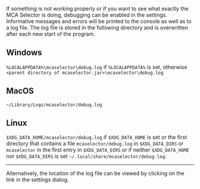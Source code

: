 If something is not working properly or if you want to see what exactly the MCA Selector is doing, debugging can be
enabled in the settings. Informative messages and errors will be printed to the console as well as to a log file.
The log file is stored in the following directory and is overwritten after each new start of the program.

## Windows

`%LOCALAPPDATA%\mcaselector\debug.log` if `%LOCALAPPDATA%` is set, otherwise `<parent directory of mcaselector.jar>\mcaselector\debug.log`

## MacOS

`~/Library/Logs/mcaselector/debug.log`

## Linux

`$XDG_DATA_HOME/mcaselector/debug.log` if `$XDG_DATA_HOME` is set or the first directory that contains a
  file `mcaselector/debug.log` in `$XDG_DATA_DIRS` or `mcaselector` in the first entry in `$XDG_DATA_DIRS` or if
  neither `$XDG_DATA_HOME` nor `$XDG_DATA_DIRS` is set `~/.local/share/mcaselector/debug.log`.

---

Alternatively, the location of the log file can be viewed by clicking on the link in the settings dialog.

